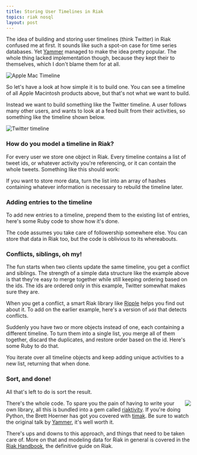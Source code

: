 ```yaml
---
title: Storing User Timelines in Riak
topics: riak nosql
layout: post
---
```

The idea of building and storing user timelines (think Twitter) in Riak confused
me at first. It sounds like such a spot-on case for time series databases. Yet
[Yammer](http://basho.com/blog/technical/2011/03/28/Riak-and-Scala-at-Yammer/)
managed to make the idea pretty popular. The whole thing lacked implementation
though, because they kept their to themselves, which I don't blame them for at
all.

![Apple Mac Timeline](https://img.skitch.com/20111215-kyt2di6kbkwrb1trsquudhy7xa.png)

So let's have a look at how simple it is to build one. You can see a timeline of
all Apple Macintosh products above, but that's not what we want to build.

Instead we want to build something like the Twitter timeline. A user follows
many other users, and wants to look at a feed built from their activities, so
something like the timeline shown below.

![Twitter timeline](https://img.skitch.com/20111215-qwnywuamtahh356qi9ri3yt9ae.png)

### How do you model a timeline in Riak?

For every user we store one object in Riak. Every timeline contains a list of
tweet ids, or whatever activity you're referencing, or it can contain the whole
tweets. Something like this should work:

<script src="https://gist.github.com/1481859.js?file=timeline.json"></script>

If you want to store more data, turn the list into an array of hashes containing
whatever information is necessary to rebuild the timeline later. 

<script src="https://gist.github.com/1481859.js?file=complex_timeline.json"></script>

### Adding entries to the timeline

To add new entries to a timeline, prepend them to the existing list of
entries, here's some Ruby code to show how it's done.

<script src="https://gist.github.com/1481859.js?file=add_entry.rb"></script>

The code assumes you take care of followership somewhere else. You can store
that data in Riak too, but the code is oblivious to its whereabouts.

### Conflicts, siblings, oh my!

The fun starts when two clients update the same timeline, you get a conflict
and siblings. The strength of a simple data structure like the example above is
that they're easy to merge together while still keeping ordering based on the
ids. The ids are ordered only in this example, Twitter somewhat makes sure they
are.

When you get a conflict, a smart Riak library like
[Ripple](https://github.com/seancribbs/ripple) helps you find out about it. To
add on the earlier example, here's a version of `add` that detects conflicts.

<script src="https://gist.github.com/1481859.js?file=add_conflicts.rb"></script>

Suddenly you have two or more objects instead of one, each containing a different timeline. To
turn them into a single list, you merge all of them together, discard the
duplicates, and restore order based on the id. Here's some Ruby to do that.

<script src="https://gist.github.com/1481859.js?file=merge_timelines.rb"></script>

You iterate over all timeline objects and keep adding unique activities to a new
list, returning that when done.

### Sort, and done!

All that's left to do is sort the result.

<script src="https://gist.github.com/1481859.js?file=add_merge_sort.rb"></script>

<a href="http://riakhandbook.com"><img src="https://img.skitch.com/20111213-jks6gqhww79y172qcdsdwpgbgu.png" style="float:right; margin-left: 10px;"></a>

There's the whole code. To spare you the pain of having to write your own
library, all this is bundled into a gem called
[riaktivity](https://github.com/roidrage/riaktivity). If you're doing Python,
the Brett Hoerner has got you covered with
[timak](https://github.com/bretthoerner/timak). Be sure to watch the original
talk by
[Yammer](http://basho.com/blog/technical/2011/03/28/Riak-and-Scala-at-Yammer/),
it's well worth it.

There's ups and downs to this approach, and things that need to be taken care
of. More on that and modeling data for Riak in general is covered in the [Riak
Handbook](http://riakhandbook.com/), the definitive guide on Riak.
